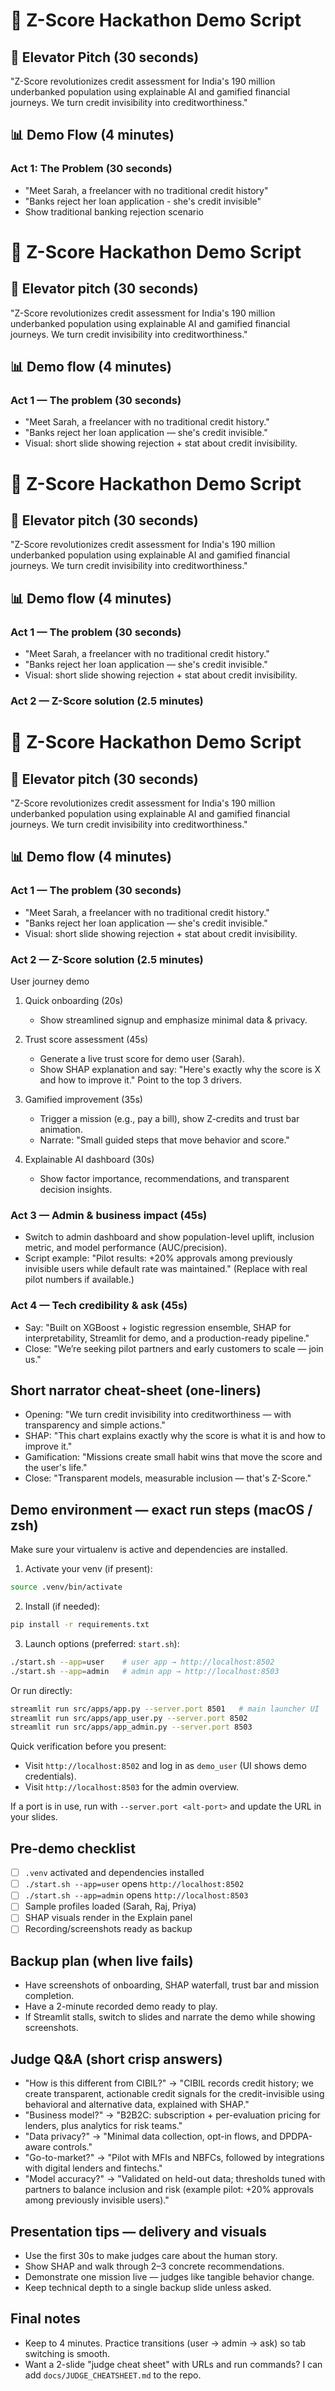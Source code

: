 # 🎯 Z-Score Hackathon Demo Script

## 🚀 **Elevator Pitch (30 seconds)**
"Z-Score revolutionizes credit assessment for India's 190 million underbanked population using explainable AI and gamified financial journeys. We turn credit invisibility into creditworthiness."

## 📊 **Demo Flow (4 minutes)**

### **Act 1: The Problem (30 seconds)**
- "Meet Sarah, a freelancer with no traditional credit history"
- "Banks reject her loan application - she's credit invisible"
- Show traditional banking rejection scenario

# 🎯 Z-Score Hackathon Demo Script

## 🚀 Elevator pitch (30 seconds)
"Z-Score revolutionizes credit assessment for India's 190 million underbanked population using explainable AI and gamified financial journeys. We turn credit invisibility into creditworthiness."

## 📊 Demo flow (4 minutes)

### Act 1 — The problem (30 seconds)
- "Meet Sarah, a freelancer with no traditional credit history."
- "Banks reject her loan application — she's credit invisible."
- Visual: short slide showing rejection + stat about credit invisibility.
# 🎯 Z-Score Hackathon Demo Script

## 🚀 Elevator pitch (30 seconds)

"Z-Score revolutionizes credit assessment for India's 190 million underbanked population using explainable AI and gamified financial journeys. We turn credit invisibility into creditworthiness."

## 📊 Demo flow (4 minutes)

### Act 1 — The problem (30 seconds)

- "Meet Sarah, a freelancer with no traditional credit history."
- "Banks reject her loan application — she's credit invisible."
- Visual: short slide showing rejection + stat about credit invisibility.

### Act 2 — Z-Score solution (2.5 minutes)

# 🎯 Z-Score Hackathon Demo Script

## 🚀 Elevator pitch (30 seconds)

"Z-Score revolutionizes credit assessment for India's 190 million underbanked population using explainable AI and gamified financial journeys. We turn credit invisibility into creditworthiness."

## 📊 Demo flow (4 minutes)

### Act 1 — The problem (30 seconds)

- "Meet Sarah, a freelancer with no traditional credit history."
- "Banks reject her loan application — she's credit invisible."
- Visual: short slide showing rejection + stat about credit invisibility.

### Act 2 — Z-Score solution (2.5 minutes)

User journey demo

1. Quick onboarding (20s)

   - Show streamlined signup and emphasize minimal data & privacy.

2. Trust score assessment (45s)

   - Generate a live trust score for demo user (Sarah).
   - Show SHAP explanation and say: "Here's exactly why the score is X and how to improve it." Point to the top 3 drivers.

3. Gamified improvement (35s)

   - Trigger a mission (e.g., pay a bill), show Z-credits and trust bar animation.
   - Narrate: "Small guided steps that move behavior and score."

4. Explainable AI dashboard (30s)

   - Show factor importance, recommendations, and transparent decision insights.

### Act 3 — Admin & business impact (45s)

- Switch to admin dashboard and show population-level uplift, inclusion metric, and model performance (AUC/precision).
- Script example: "Pilot results: +20% approvals among previously invisible users while default rate was maintained." (Replace with real pilot numbers if available.)

### Act 4 — Tech credibility & ask (45s)

- Say: "Built on XGBoost + logistic regression ensemble, SHAP for interpretability, Streamlit for demo, and a production-ready pipeline."
- Close: "We’re seeking pilot partners and early customers to scale — join us."

## Short narrator cheat-sheet (one-liners)

- Opening: "We turn credit invisibility into creditworthiness — with transparency and simple actions."
- SHAP: "This chart explains exactly why the score is what it is and how to improve it."
- Gamification: "Missions create small habit wins that move the score and the user's life."
- Close: "Transparent models, measurable inclusion — that's Z-Score."

## Demo environment — exact run steps (macOS / zsh)

Make sure your virtualenv is active and dependencies are installed.

1) Activate your venv (if present):

```bash
source .venv/bin/activate
```

2) Install (if needed):

```bash
pip install -r requirements.txt
```

3) Launch options (preferred: `start.sh`):

```bash
./start.sh --app=user    # user app → http://localhost:8502
./start.sh --app=admin   # admin app → http://localhost:8503
```

Or run directly:

```bash
streamlit run src/apps/app.py --server.port 8501   # main launcher UI
streamlit run src/apps/app_user.py --server.port 8502
streamlit run src/apps/app_admin.py --server.port 8503
```

Quick verification before you present:

- Visit `http://localhost:8502` and log in as `demo_user` (UI shows demo credentials).
- Visit `http://localhost:8503` for the admin overview.

If a port is in use, run with `--server.port <alt-port>` and update the URL in your slides.

## Pre-demo checklist

- [ ] `.venv` activated and dependencies installed
- [ ] `./start.sh --app=user` opens `http://localhost:8502`
- [ ] `./start.sh --app=admin` opens `http://localhost:8503`
- [ ] Sample profiles loaded (Sarah, Raj, Priya)
- [ ] SHAP visuals render in the Explain panel
- [ ] Recording/screenshots ready as backup

## Backup plan (when live fails)

- Have screenshots of onboarding, SHAP waterfall, trust bar and mission completion.
- Have a 2-minute recorded demo ready to play.
- If Streamlit stalls, switch to slides and narrate the demo while showing screenshots.

## Judge Q&A (short crisp answers)

- "How is this different from CIBIL?" → "CIBIL records credit history; we create transparent, actionable credit signals for the credit-invisible using behavioral and alternative data, explained with SHAP."
- "Business model?" → "B2B2C: subscription + per-evaluation pricing for lenders, plus analytics for risk teams."
- "Data privacy?" → "Minimal data collection, opt-in flows, and DPDPA-aware controls."
- "Go-to-market?" → "Pilot with MFIs and NBFCs, followed by integrations with digital lenders and fintechs."
- "Model accuracy?" → "Validated on held-out data; thresholds tuned with partners to balance inclusion and risk (example pilot: +20% approvals among previously invisible users)."

## Presentation tips — delivery and visuals

- Use the first 30s to make judges care about the human story.
- Show SHAP and walk through 2–3 concrete recommendations.
- Demonstrate one mission live — judges like tangible behavior change.
- Keep technical depth to a single backup slide unless asked.

## Final notes

- Keep to 4 minutes. Practice transitions (user → admin → ask) so tab switching is smooth.
- Want a 2-slide "judge cheat sheet" with URLs and run commands? I can add `docs/JUDGE_CHEATSHEET.md` to the repo.
